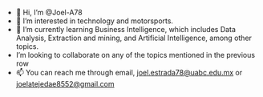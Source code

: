- 👋 Hi, I’m @Joel-A78
- 👀 I’m interested in technology and motorsports. 
- 🌱 I’m currently learning Business Intelligence, which includes Data Analysis, Extraction and mining, and Artificial Intelligence, among other topics. 
- I’m looking to collaborate on any of the topics mentioned in the previous row
- 📫 You can reach me through email, joel.estrada78@uabc.edu.mx or joelatejedae8552@gmail.com
